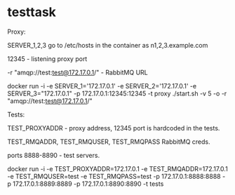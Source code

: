 # testtask

Proxy:

SERVER_1,2,3 go to /etc/hosts in the container as n1,2,3.example.com 

12345 - listening proxy port

-r "amqp://test:test@172.17.0.1/" - RabbitMQ URL

docker run -i -e SERVER_1='172.17.0.1' -e SERVER_2='172.17.0.1' -e SERVER_3="172.17.0.1" -p 172.17.0.1:12345:12345 -t proxy ./start.sh -v 5 -o -r "amqp://test:test@172.17.0.1/"

Tests:

TEST_PROXYADDR - proxy address, 12345 port is hardcoded in the tests.

TEST_RMQADDR, TEST_RMQUSER, TEST_RMQPASS RabbitMQ creds.

ports 8888-8890 - test servers.

docker run -i -e TEST_PROXYADDR=172.17.0.1 -e TEST_RMQADDR=172.17.0.1 -e TEST_RMQUSER=test -e TEST_RMQPASS=test -p 172.17.0.1:8888:8888 -p 172.17.0.1:8889:8889 -p 172.17.0.1:8890:8890 -t tests
